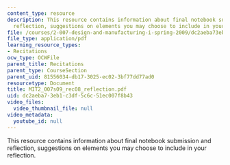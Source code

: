 ```yaml
---
content_type: resource
description: This resource contains information about final notebook submission and
  reflection, suggestions on elements you may choose to include in your reflection.
file: /courses/2-007-design-and-manufacturing-i-spring-2009/dc2aeba73eb1c3df5c6c51ec007f8b43_MIT2_007s09_rec08_reflection.pdf
file_type: application/pdf
learning_resource_types:
- Recitations
ocw_type: OCWFile
parent_title: Recitations
parent_type: CourseSection
parent_uid: 81556034-db17-3025-ec02-3bf77dd77ad0
resourcetype: Document
title: MIT2_007s09_rec08_reflection.pdf
uid: dc2aeba7-3eb1-c3df-5c6c-51ec007f8b43
video_files:
  video_thumbnail_file: null
video_metadata:
  youtube_id: null
---
```

This resource contains information about final notebook submission and reflection, suggestions on elements you may choose to include in your reflection.

